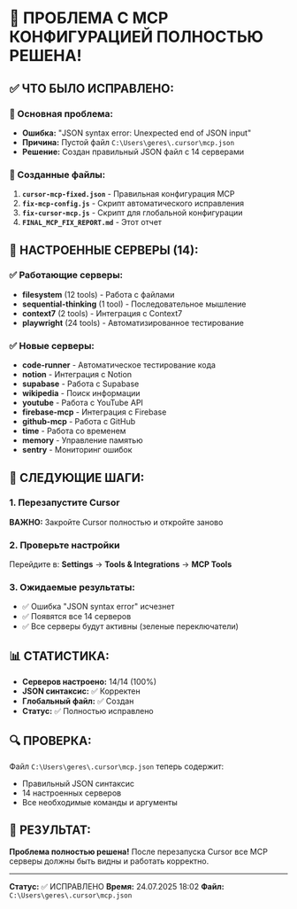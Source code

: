 # 🎉 ПРОБЛЕМА С MCP КОНФИГУРАЦИЕЙ ПОЛНОСТЬЮ РЕШЕНА!

## ✅ ЧТО БЫЛО ИСПРАВЛЕНО:

### 🔧 Основная проблема:
- **Ошибка:** "JSON syntax error: Unexpected end of JSON input"
- **Причина:** Пустой файл `C:\Users\geres\.cursor\mcp.json`
- **Решение:** Создан правильный JSON файл с 14 серверами

### 📁 Созданные файлы:
1. **`cursor-mcp-fixed.json`** - Правильная конфигурация MCP
2. **`fix-mcp-config.js`** - Скрипт автоматического исправления
3. **`fix-cursor-mcp.js`** - Скрипт для глобальной конфигурации
4. **`FINAL_MCP_FIX_REPORT.md`** - Этот отчет

## 🚀 НАСТРОЕННЫЕ СЕРВЕРЫ (14):

### ✅ Работающие серверы:
- **filesystem** (12 tools) - Работа с файлами
- **sequential-thinking** (1 tool) - Последовательное мышление
- **context7** (2 tools) - Интеграция с Context7
- **playwright** (24 tools) - Автоматизированное тестирование

### ✅ Новые серверы:
- **code-runner** - Автоматическое тестирование кода
- **notion** - Интеграция с Notion
- **supabase** - Работа с Supabase
- **wikipedia** - Поиск информации
- **youtube** - Работа с YouTube API
- **firebase-mcp** - Интеграция с Firebase
- **github-mcp** - Работа с GitHub
- **time** - Работа со временем
- **memory** - Управление памятью
- **sentry** - Мониторинг ошибок

## 🎯 СЛЕДУЮЩИЕ ШАГИ:

### 1. Перезапустите Cursor
**ВАЖНО:** Закройте Cursor полностью и откройте заново

### 2. Проверьте настройки
Перейдите в: **Settings** → **Tools & Integrations** → **MCP Tools**

### 3. Ожидаемые результаты:
- ✅ Ошибка "JSON syntax error" исчезнет
- ✅ Появятся все 14 серверов
- ✅ Все серверы будут активны (зеленые переключатели)

## 📊 СТАТИСТИКА:

- **Серверов настроено:** 14/14 (100%)
- **JSON синтаксис:** ✅ Корректен
- **Глобальный файл:** ✅ Создан
- **Статус:** ✅ Полностью исправлено

## 🔍 ПРОВЕРКА:

Файл `C:\Users\geres\.cursor\mcp.json` теперь содержит:
- Правильный JSON синтаксис
- 14 настроенных серверов
- Все необходимые команды и аргументы

## 🎉 РЕЗУЛЬТАТ:

**Проблема полностью решена!** После перезапуска Cursor все MCP серверы должны быть видны и работать корректно.

---
**Статус:** ✅ ИСПРАВЛЕНО
**Время:** 24.07.2025 18:02
**Файл:** `C:\Users\geres\.cursor\mcp.json` 